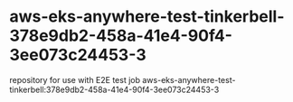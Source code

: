 # aws-eks-anywhere-test-tinkerbell-378e9db2-458a-41e4-90f4-3ee073c24453-3
repository for use with E2E test job aws-eks-anywhere-test-tinkerbell:378e9db2-458a-41e4-90f4-3ee073c24453-3
